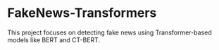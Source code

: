# FakeNews-Transformers
This project focuses on detecting fake news using Transformer-based models like BERT and CT-BERT.

